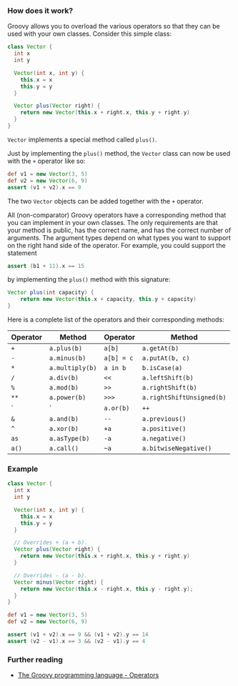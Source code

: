 ### How does it work?

Groovy allows you to overload the various operators so that they can be used with your own classes. Consider this simple class:

```groovy
class Vector {
  int x
  int y

  Vector(int x, int y) {
    this.x = x
    this.y = y
  }

  Vector plus(Vector right) {
    return new Vector(this.x + right.x, this.y + right.y)
  }
}
```

`Vector` implements a special method called `plus()`.

Just by implementing the `plus()` method, the `Vector` class can now be used with the `+` operator like so:

```groovy
def v1 = new Vector(3, 5)
def v2 = new Vector(6, 9)
assert (v1 + v2).x == 9
```
                         
The two `Vector` objects can be added together with the `+` operator.


All (non-comparator) Groovy operators have a corresponding method that you can implement in your own classes. The only requirements are that your method is public, has the correct name, and has the correct number of arguments. The argument types depend on what types you want to support on the right hand side of the operator. For example, you could support the statement

```groovy
assert (b1 + 11).x == 15
```

by implementing the `plus()` method with this signature:

```groovy
Vector plus(int capacity) {
    return new Vector(this.x + capacity, this.y + capacity)
}
```

Here is a complete list of the operators and their corresponding methods:

| __Operator__ | __Method__ | __Operator__ | __Method__ |
|---|---|---|---|
| `+` | `a.plus(b)` | `a[b]` | `a.getAt(b)` |
| `-` | `a.minus(b)` | `a[b] = c` | `a.putAt(b, c)` |
| `*` | `a.multiply(b)` | `a in b` | `b.isCase(a)` |
| `/` | `a.div(b)` | `<<` | `a.leftShift(b)` |
| `%` | `a.mod(b)` | `>>` | `a.rightShift(b)` |
| `**` | `a.power(b)` | `>>>` | `a.rightShiftUnsigned(b)` |
| `|` | `a.or(b)` | `++` | `a.next()` |
| `&` | `a.and(b)` | `--` | `a.previous()` |
| `^` | `a.xor(b)` | `+a` | `a.positive()` |
| `as` | `a.asType(b)` | `-a` | `a.negative()` |
| `a()` | `a.call()` | `~a` | `a.bitwiseNegative()` |

### Example

```groovy
class Vector {
  int x
  int y

  Vector(int x, int y) {
    this.x = x
    this.y = y
  }

  // Overrides + (a + b).
  Vector plus(Vector right) {
    return new Vector(this.x + right.x, this.y + right.y)
  }

  // Overrides - (a - b).
  Vector minus(Vector right) {
    return new Vector(this.x - right.x, this.y - right.y);
  }
}

def v1 = new Vector(3, 5)
def v2 = new Vector(6, 9)

assert (v1 + v2).x == 9 && (v1 + v2).y == 14
assert (v2 - v1).x == 3 && (v2 - v1).y == 4
```

### Further reading

- [The Groovy programming language - Operators](http://www.groovy-lang.org/operators.html)